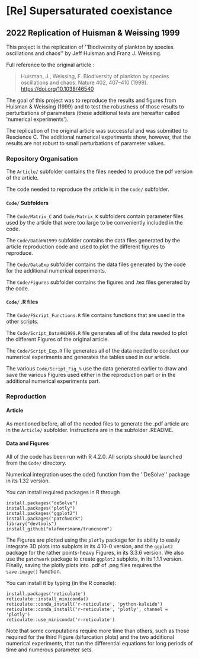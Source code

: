 # [Re] Supersaturated coexistance
## 2022 Replication of Huisman & Weissing 1999

This project is the replication of ''Biodiversity of plankton by species oscillations and chaos'' by Jeff Huisman and Franz J. Weissing.

Full reference to the original article : 
> Huisman, J., Weissing, F. Biodiversity of plankton by species oscillations and chaos. Nature 402, 407–410 (1999). https://doi.org/10.1038/46540

The goal of this project was to reproduce the results and figures from Huisman & Weissing (1999) and to test the robustness of those results to perturbations of parameters (these additional tests are hereafter called 'numerical experiments'). 

The replication of the original article was successful and was submitted to Rescience C. The additional numerical experiments show, however, that the results are not robust to small perturbations of parameter values. 

### Repository Organisation

The `Article/` subfolder contains the files needed to produce the pdf version of the article.

The code needed to reproduce the article is in the `Code/` subfolder.

#### `Code/` Subfolders

The `Code/Matrix_C` and `Code/Matrix_K` subfolders contain parameter files used by the article that were too large to be conveniently included in the code.

The `Code/DataHW1999` subfolder contains the data files generated by the article reproduction code and used to plot the different figures to reproduce.

The `Code/DataExp` subfolder contains the data files generated by the code for the additional numerical experiments.

The `Code/Figures` subfolder contains the figures and .tex files generated by the code.

#### `Code/` .R files

The `Code/FScript_Functions.R` file contains functions that are used in the other scripts.

The `Code/Script_DataHW1999.R` file generates all of the data needed to plot the different Figures of the original article. 

The `Code/Script_Exp.R` file generates all of the data needed to conduct our numerical experiments and generates the tables used in our article. 

The various `Code/Script_Fig_%` use the data generated earlier to draw and save the various Figures used either in the reproduction part or in the additional numerical experiments part.

### Reproduction

#### Article 

As mentioned before, all of the needed files to generate the .pdf article are in the `Article/` subfolder. Instructions are in the subfolder .README.

#### Data and Figures

All of the code has been run with R 4.2.0. All scripts should be launched from the `Code/` directory.

Numerical integration uses the ode() function from the ''DeSolve'' package in its 1.32 version.

You can install required packages in R through

```
install.packages("deSolve")
install.packages("plotly")
install.packages("ggplot2")
install.packages("patchwork")
library("devtools")
install_github("olafmersmann/truncnorm")
```

The Figures are plotted using the `plotly` package for its ability to easily integrate 3D plots into subplots in its 4.10-0 version, and the `ggplot2` package for the rather points-heavy Figures, in its 3.3.6 version. We also use the `patchwork` package to create `ggplot2` subplots, in its 1.1.1 version. Finally, saving the plotly plots into .pdf of .png files requires the `save.image()` function. 

You can install it by typing (in the R console): 

```
install.packages('reticulate')
reticulate::install_miniconda()
reticulate::conda_install('r-reticulate', 'python-kaleido')
reticulate::conda_install('r-reticulate', 'plotly', channel = 'plotly')
reticulate::use_miniconda('r-reticulate')
```

Note that some computations require more time than others, such as those required for the third Figure (bifurcation plots) and the two additional numerical experiments, that run the differential equations for long periods of time and numerous parameter sets. 
